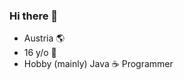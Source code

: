 ### Hi there 👋

- Austria :earth_americas:
- 16 y/o :cake:
- Hobby (mainly) Java :coffee: Programmer
